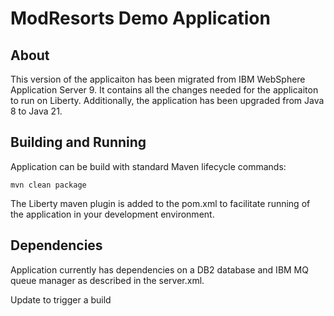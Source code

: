 # ModResorts Demo Application

## About
This version of the applicaiton has been migrated from IBM WebSphere Application Server 9. It contains all the changes needed for the applicaiton to run on Liberty.
Additionally, the application has been upgraded from Java 8 to Java 21.

## Building and Running
Application can be build with standard Maven lifecycle commands:

```
mvn clean package
```

The Liberty maven plugin is added to the pom.xml to facilitate running of the application in your development environment.

## Dependencies
Application currently has dependencies on a DB2 database and IBM MQ queue manager as described in the server.xml.

Update to trigger a build
